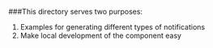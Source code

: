 ###This directory serves two purposes:
1. Examples for generating different types of notifications
2. Make local development of the component easy